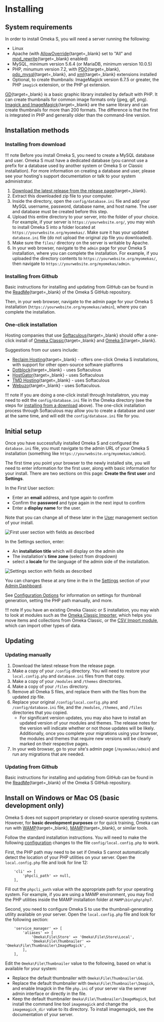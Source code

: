 # Installing

## System requirements
In order to install Omeka S, you will need a server running the following:

- Linux
- Apache (with [AllowOverride](https://httpd.apache.org/docs/2.4/mod/core.html#allowoverride){target=_blank} set to "All" and [mod_rewrite](http://httpd.apache.org/docs/current/mod/mod_rewrite.html){target=_blank} enabled)
- MySQL, minimum version 5.6.4 (or MariaDB, minimum version 10.0.5)
- PHP, minumum version 7.2, with [PDO](http://php.net/manual/en/intro.pdo.php){target=_blank}, [pdo_mysql](http://php.net/manual/en/ref.pdo-mysql.php){target=_blank}, and [xml](http://php.net/manual/en/intro.xml.php){target=_blank} extensions installed
- Optional, to create thumbnails: ImageMagick version 6.7.5 or greater, the PHP `imagick` extension, or the PHP `gd` extension.

[GD](https://secure.php.net/manual/en/intro.image.php){target=_blank} is a basic graphic library installed by default with PHP. It can create thumbnails for common image formats only (jpeg, gif, png). [Imagick and ImageMagick](https://www.imagemagick.org){target=_blank} are the same library and can create thumbnails for more than 200 formats. The difference is that the first is integrated in PHP and generally older than the command-line version.

## Installation methods

### Installing from download

!!! note
	Before you install Omeka S, you need to create a MySQL database and user. Omeka S must have a dedicated database (you cannot use a prefix for a database used by another system or Omeka S or Classic installation). For more information on creating a database and user, please see your hosting's support documentation or talk to your system administrator.

1. [Download the latest release from the release page](https://omeka.org/s/download/){target=_blank}.
1. Extract this downloaded zip file to your computer. 
1. Inside the directory, open the `config/database.ini` file and add your MySQL username, password, database name, and host name. The user and database must be created before this step.
1. Upload this entire directory to your server, into the folder of your choice. For example, if your server is `https://yourwebsite.org/`, you may wish to install Omeka S into a folder located at `https://yourwebsite.org/myomekas/`. Make sure it has your updated `database.ini` file (do not upload the original zip file you downloaded). 
1. Make sure the `files/` directory on the server is writable by Apache.
1. In your web browser, navigate to the `admin` page for your Omeka S installation, where you can complete the installation. For example, if you uploaded the directory contents to `https://yourwebsite.org/myomekas/`, then navigate to `https://yourwebsite.org/myomekas/admin`.

### Installing from Github

Basic instructions for installing and updating from GitHub can be found in the [ReadMe](https://github.com/omeka/omeka-s/blob/develop/README.md){target=_blank} of the Omeka S GitHub repository. 

Then, in your web browser, navigate to the admin page for your Omeka S installation (`https://yourwebsite.org/myomekas/admin`), where you can complete the installation.

### One-click installation

Hosting companies that use [Softaculous](https://softaculous.com/){target=_blank} should offer a one-click install of [Omeka Classic](https://www.softaculous.com/softaculous/apps/educational/Omeka){target=_blank} and [Omeka S](https://www.softaculous.com/softaculous/apps/others/Omeka_S){target=_blank}.

Suggestions from our users include:

-   [Reclaim Hosting](https://reclaimhosting.com/){target=_blank} - offers one-click Omeka S installations, with support for other open-source software platforms
-   [Dotblock](http://www.dotblock.com){target=_blank} - uses Softaculous
-   [HostGator](http://hostgator.com){target=_blank} - uses Softaculous
-   [TMD Hosting](https://www.tmdhosting.com){target=_blank} - uses Softaculous
-   [Webuzo](http://webuzo.com){target=_blank} - uses Softaculous.

!!! note
	If you are doing a one-click install through Installatron, you may need to edit the `config/database.ini` file in the Omeka directory (see the steps for [installing from a download](#installing-from-download) above). The one-click installation process through Softaculous may allow you to create a database and user at the same time, and will edit the `config/database.ini` file for you.

## Initial setup

Once you have successfully installed Omeka S and configured the `database.ini` file, you must navigate to the admin URL of your Omeka S installation (something like `https://yourwebsite.org/myomekas/admin`). 

The first time you point your browser to the newly installed site, you will need to enter information for the first user, along with basic information for your install. There are two sections on this page: **Create the first user** and **Settings**.

In the First User section:

- Enter an **email** address, and type again to confirm
- Confirm the **password** and type again in the next input to confirm
- Enter a **display name** for the user.

Note that you can change all of these later in the [User](admin/users.md) management section of your install.

![First user section with fields as described](files/installOmekaS1.png)

In the Settings section, enter:

- An **installation title** which will display on the admin site
- The installation's **time zone** (select from dropdown)
- select a **locale** for the language of the admin side of the installation.

![Settings section with fields as described](files/installOmekaS2.png)

You can changes these at any time in the in the [Settings](admin/settings.md) section of your [Admin Dashboard](admin-dashboard.md).

See [Configuration Options](configuration.md) for information on settings for thumbnail generation, setting the PHP path manually, and more.

!!! note
	If you have an existing Omeka Classic or S installation, you may wish to look at modules such as the [Omeka Classic Importer](../modules/omekaCimporter.md), which helps you move items and collections from Omeka Classic, or the [CSV Import module](../modules/CSVImport.md), which can import other types of data.

## Updating

### Updating manually

1. Download the latest release from the release page.
1. Make a copy of your `/config` directory. You will need to restore your `local.config.php` and `database.ini` files from that copy.
1. Make a copy of your `/modules` and `/themes` directories.
1. Make a copy of your `/files` directory.
1. Remove all Omeka S files, and replace them with the files from the updated zip file.
1. Replace your original `/config/local.config.php` and `/config/database.ini` file, and the `/modules`, `/themes`, and `/files` directories that you copied.
    - For significant version updates, you may also have to install an updated version of your modules and themes. The release notes for the version will indicate whether or not those updates will be likely. Additionally, once you complete your migrations using your browser, the modules and themes that require new versions will be clearly marked on their respective pages.
1. In your web browser, go to your site's admin page (`/myomekas/admin`) and run any migrations that are needed.

### Updating from Github

Basic instructions for installing and updating from GitHub can be found in the [ReadMe](https://github.com/omeka/omeka-s/blob/develop/README.md){target=_blank} of the Omeka S GitHub repository. 


## Install on Windows or Mac OS (basic development only)
Omeka S does not support proprietary or closed-source operating systems. However, for **basic development purposes** or for quick training, Omeka can run with [WAMP](http://www.wampserver.com){target=_blank}, [MAMP](https://www.mamp.info){target=_blank}, or similar tools.

Follow the standard installation instructions. You will need to make the following [configuration](configuration.md) changes to the file `config/local.config.php` to work.

First, the PHP path may need to be set if Omeka S cannot automatically detect the location of your PHP utilities on your server. Open the `local.config.php` file and look for line 12:
```
    'cli' => [
        'phpcli_path' => null,
    ],
```

Fill out the `phpcli_path` value with the appropriate path for your operating system. For example, if you are using a MAMP environment, you may find the PHP utilities inside the MAMP installation folder at `MAMP\bin\php\php7`.

Second, you need to configure Omeka S to use the thumbnail-generating utility available on your server. Open the `local.config.php` file and look for the following section:
```
    'service_manager' => [
        'aliases' => [
            'Omeka\File\Store' => 'Omeka\File\Store\Local',
            'Omeka\File\Thumbnailer' => 'Omeka\File\Thumbnailer\ImageMagick',
        ],
    ],
```
Edit the `Omeka\File\Thumbnailer` value to the following, based on what is available for your system:

- Replace the default thumbnailer with `Omeka\File\Thumbnailer\Gd`.
- Replace the default thumbnailer with `Omeka\File\Thumbnailer\Imagick`, and enable Imagick in the file `php.ini` of your server via the server admin interface or directly in the file.
- Keep the default thumbnailer `Omeka\File\Thumbnailer\ImageMagick`, but install the command line tool `imagemagick` and change the `imagemagick_dir` value to its directory. To install imagemagick, see the documentation of your server.
